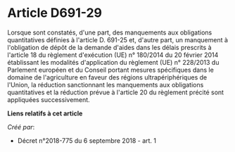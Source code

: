 # Article D691-29

Lorsque sont constatés, d'une part, des manquements aux obligations quantitatives définies à l'article D. 691-25 et, d'autre
part, un manquement à l'obligation de dépôt de la demande d'aides dans les délais prescrits à l'article 18 du règlement
d'exécution (UE) n° 180/2014 du 20 février 2014 établissant les modalités d'application du règlement (UE) n° 228/2013 du
Parlement européen et du Conseil portant mesures spécifiques dans le domaine de l'agriculture en faveur des régions
ultrapériphériques de l'Union, la réduction sanctionnant les manquements aux obligations quantitatives et la réduction prévue
à l'article 20 du règlement précité sont appliquées successivement.

**Liens relatifs à cet article**

_Créé par_:

  - Décret n°2018-775 du 6 septembre 2018 - art. 1
